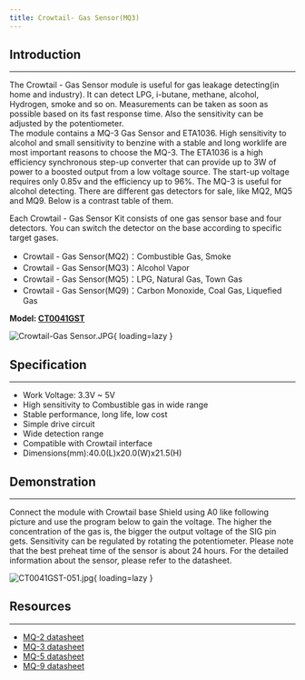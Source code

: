```yaml
---
title: Crowtail- Gas Sensor(MQ3)
---
```


## Introduction
------------

The Crowtail - Gas Sensor module is useful for gas leakage detecting(in home and industry). It can detect LPG, i-butane, methane, alcohol, Hydrogen, smoke and so on. Measurements can be taken as soon as possible based on its fast response time. Also the sensitivity can be adjusted by the potentiometer.  
The module contains a MQ-3 Gas Sensor and ETA1036. High sensitivity to alcohol and small sensitivity to benzine with a stable and long worklife are most important reasons to choose the MQ-3. The ETA1036 is a high efficiency synchronous step-up converter that can provide up to 3W of power to a boosted output from a low voltage source. The start-up voltage requires only 0.85v and the efficiency up to 96%. The MQ-3 is useful for alcohol detecting. There are different gas detectors for sale, like MQ2, MQ5 and MQ9. Below is a contrast table of them.

Each Crowtail - Gas Sensor Kit consists of one gas sensor base and four detectors. You can switch the detector on the base according to specific target gases.

- Crowtail - Gas Sensor(MQ2)：Combustible Gas, Smoke
- Crowtail - Gas Sensor(MQ3)：Alcohol Vapor
- Crowtail - Gas Sensor(MQ5)：LPG, Natural Gas, Town Gas
- Crowtail - Gas Sensor(MQ9)：Carbon Monoxide, Coal Gas, Liquefied Gas


**Model: [CT0041GST ](https://www.elecrow.com/crowtail-gas-sensormq3-p-1489.html)**

![Crowtail-Gas Sensor.JPG](https://wiki.elecrow.com/images/thumb/9/90/Crowtail-Gas_Sensor.JPG/600px-Crowtail-Gas_Sensor.JPG){ loading=lazy }

## Specification
-------------

- Work Voltage: 3.3V ~ 5V
- High sensitivity to Combustible gas in wide range
- Stable performance, long life, low cost
- Simple drive circuit
- Wide detection range
- Compatible with Crowtail interface
- Dimensions(mm):40.0(L)x20.0(W)x21.5(H)

## Demonstration
-------------

Connect the module with Crowtail base Shield using A0 like following picture and use the program below to gain the voltage. The higher the concentration of the gas is, the bigger the output voltage of the SIG pin gets. Sensitivity can be regulated by rotating the potentiometer. Please note that the best preheat time of the sensor is about 24 hours. For the detailed information about the sensor, please refer to the datasheet.

![CT0041GST-051.jpg](https://wiki.elecrow.com/images/thumb/4/4e/CT0041GST-051.jpg/500px-CT0041GST-051.jpg){ loading=lazy }

## Resources
---------

- [MQ-2 datasheet](http://www.elecrow.com/download/MQ-2.pdf)
- [MQ-3 datasheet](http://www.elecrow.com/download/MQ-3.pdf)
- [MQ-5 datasheet](http://www.elecrow.com/download/MQ-5.pdf)
- [MQ-9 datasheet](http://www.elecrow.com/download/MQ-9.pdf)